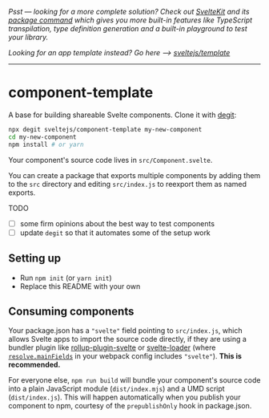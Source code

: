 _Psst — looking for a more complete solution? Check out [SvelteKit](https://kit.svelte.dev) and its [package command](https://kit.svelte.dev/docs#packaging) which gives you more built-in features like TypeScript transpilation, type definition generation and a built-in playground to test your library._

_Looking for an app template instead? Go here --> [sveltejs/template](https://github.com/sveltejs/template)_

---

# component-template

A base for building shareable Svelte components. Clone it with [degit](https://github.com/Rich-Harris/degit):

```bash
npx degit sveltejs/component-template my-new-component
cd my-new-component
npm install # or yarn
```

Your component's source code lives in `src/Component.svelte`.

You can create a package that exports multiple components by adding them to the `src` directory and editing `src/index.js` to reexport them as named exports.

TODO

- [ ] some firm opinions about the best way to test components
- [ ] update `degit` so that it automates some of the setup work

## Setting up

- Run `npm init` (or `yarn init`)
- Replace this README with your own

## Consuming components

Your package.json has a `"svelte"` field pointing to `src/index.js`, which allows Svelte apps to import the source code directly, if they are using a bundler plugin like [rollup-plugin-svelte](https://github.com/sveltejs/rollup-plugin-svelte) or [svelte-loader](https://github.com/sveltejs/svelte-loader) (where [`resolve.mainFields`](https://webpack.js.org/configuration/resolve/#resolve-mainfields) in your webpack config includes `"svelte"`). **This is recommended.**

For everyone else, `npm run build` will bundle your component's source code into a plain JavaScript module (`dist/index.mjs`) and a UMD script (`dist/index.js`). This will happen automatically when you publish your component to npm, courtesy of the `prepublishOnly` hook in package.json.
